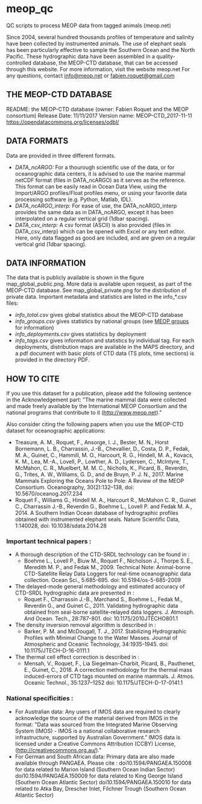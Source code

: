 # meop_qc
QC scripts to process MEOP data from tagged animals (meop.net)

Since 2004, several hundred thousands profiles of temperature and salinity have been 
collected by instrumented animals. The use of elephant seals has been particularly 
effective to sample the Southern Ocean and the North Pacific. These hydrographic data 
have been assembled in a quality-controlled database, the MEOP-CTD database, that can 
be accessed through this website.
For more information, visit the website meop.net
For any questions, contact info@meop.net or fabien.roquet@gmail.com


## THE MEOP-CTD DATABASE
README: the MEOP-CTD database (owner: Fabien Roquet and the MEOP consortium)
Release Date: 11/11/2017
Version name: MEOP-CTD_2017-11-11
https://opendatacommons.org/licenses/odbl/


## DATA FORMATS

Data are provided in three different formats. 
* _DATA_ncARGO:_ For a thourough scientific use of the data, or for oceanographic data centers, it is advised to use the 
marine mammal netCDF format (files in DATA_ncARGO) as it serves as the reference. This format can be 
easily read in Ocean Data View, using the Import/ARGO profiles/Float profiles menu, or using your 
favorite data processing software (e.g. Python, Matlab, IDL). 
* _DATA_ncARGO_interp:_ For ease of use, the DATA_ncARGO_interp provides the same data as in DATA_ncARGO, except it has
been interpolated on a regular vertical grid (1dbar spacing).
* _DATA_csv_interp:_ A csv format (ASCII) is also provided (files in DATA_csv_interp) which can be opened with Excel
or any text editor. Here, only data flagged as good are included, and are given on a regular 
vertical grid (1dbar spacing).



## DATA INFORMATION

The data that is publicly available is shown in the figure map_global_public.png. More data 
is available upon request, as part of the MEOP-CTD database. See map_global_private.png for
the distribution of private data.
Important metadata and statistics are listed in the info_*.csv files:
* _info_total.csv_ gives global statistics about the MEOP-CTD database
* _info_groups.csv_ gives statistics by national groups (see [MEOP groups](meop.net/groups/) for information)
* _info_deployments.csv_ gives statistics by deployment
* _info_tags.csv_ gives information and statistics by individual tag.
For each deployments, distribution maps are available in the MAPS directory, and a pdf
document with basic plots of CTD data (TS plots, time sections) is provided in the
directory PDF.



## HOW TO CITE

If you use this dataset for a publication, please add the following sentence 
in the Acknowledgement part:
"The marine mammal data were collected and made freely available by the International MEOP 
Consortium and the national programs that contribute to it (http://www.meop.net)."

Also consider citing the following papers when you use the MEOP-CTD dataset
for oceanographic applications:
- Treasure, A. M., Roquet, F., Ansorge, I. J., Bester, M. N., Horst Bornemann, L. B., Charrassin, J.-B., Chevallier, D., Costa, D. P., Fedak, M. A., Guinet, C., Hammill, M. O., Harcourt, R. G., Hindell, M. A., Kovacs, K. M., Lea, M.-A., Lovell, P., Lowther, A. D., Lydersen, C., McIntyre, T., McMahon, C. R., Muelbert, M. M. C., Nicholls, K., Picard, B., Reverdin, G., Trites, A. W., Williams, G. D., and de Bruyn, P. J. N., 2017. Marine Mammals Exploring the Oceans Pole to Pole: A Review of the MEOP Consortium. Oceanography, 30(2):132–138, doi: 10.5670/oceanog.2017.234
- Roquet F., Williams G., Hindell M. A., Harcourt R., McMahon C. R., Guinet C., Charrassin 
J.-B., Reverdin G., Boehme L., Lovell P. and Fedak M. A., 2014. A Southern Indian Ocean 
database of hydrographic profiles obtained with instrumented elephant seals. Nature 
Scientific Data, 1:140028, doi: 10.1038/sdata.2014.28

### Important technical papers : 
* A thorough description of the CTD-SRDL technology can be found in : 
  * Boehme L., Lovell P., Biuw M., Roquet F., Nicholson J., Thorpe S. E., Meredith M. P., and Fedak M., 2009. Technical Note: Animal-borne CTD-Satellite Relay Data Loggers for real-time oceanographic data collection. Ocean Sci., 5:685-695. doi: 10.5194/os-5-685-2009
* The delayed-mode general methodology and estimated accuracy of CTD-SRDL hydrographic data 
are presented in :
  * Roquet F., Charrassin J.-B., Marchand S., Boehme L., Fedak M., Reverdin G., and Guinet C., 2011. Validating hydrographic data obtained from seal-borne satellite-relayed data loggers. J. Atmosph. And Ocean. Tech., 28:787-801. doi: 10.1175/2010JTECHO801.1
* The density inversion removal algorithm is described in :
  * Barker, P. M. and McDougall, T. J., 2017. Stabilizing Hydrographic Profiles with Minimal Change to the Water Masses. Journal of Atmospheric and Oceanic Technology, 34:1935-1945. doi: 10.1175/JTECH-D-16-0111.1
* The thermal cell effect correction is described in :
  * Mensah, V., Roquet, F., Lia Siegelman-Charbit, Picard, B., Pauthenet, E., Guinet, C., 2018.  A correction methodology for the thermal mass induced-errors of CTD tags mounted on marine mammals. J. Atmos. Oceanic Technol., 35:1237–1252 doi: 10.1175/JTECH-D-17-0141.1


### National specificities :
- For Australian data: 
Any users of IMOS data are required to clearly acknowledge the source of the material 
derived from IMOS in the format: 
"Data was sourced from the Integrated Marine Observing System (IMOS) - IMOS is a national 
collaborative research infrastructure, supported by Australian Government.” IMOS data is 
licensed under a Creative Commons Attribution (CCBY) License, 
(http://creativecommons.org.au/)."
- For German and South African data: 
Primary data are also made available through PANGAEA. Please cite :
doi10.1594/PANGAEA.150008 for data related to Marion Island (Southern Ocean Indian Sector)
doi10.1594/PANGAEA.150009 for data related to King George Island (Southern Ocean Atlantic Sector)
doi10.1594/PANGAEA.150010 for data related to Atka Bay, Drescher Inlet, Filchner Trough (Southern Ocean Atlantic Sector)    


